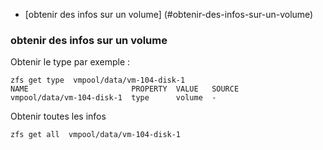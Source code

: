 * [obtenir des infos sur un volume] (#obtenir-des-infos-sur-un-volume)

### obtenir des infos sur un volume

Obtenir le type par exemple :

```
zfs get type  vmpool/data/vm-104-disk-1 
NAME                       PROPERTY  VALUE   SOURCE
vmpool/data/vm-104-disk-1  type      volume  -
```

Obtenir toutes les infos
```
zfs get all  vmpool/data/vm-104-disk-1 
```
